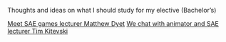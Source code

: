 Thoughts and ideas on what I should study for my elective (Bachelor’s)

[Meet SAE games lecturer Matthew Dyet](https://sae.edu.au/insights/meet-sae-games-lecturer-matthew-dyet/)
[We chat with animator and SAE lecturer Tim Kitevski](https://sae.edu.au/insights/we-chat-with-animator-and-sae-lecturer-tim-kitevski/)


